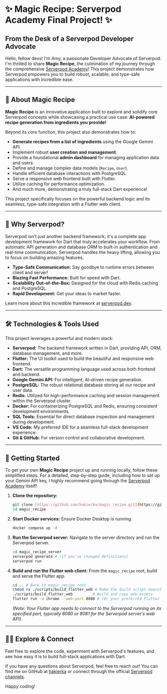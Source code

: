 # ✨ Magic Recipe: Serverpod Academy Final Project! ✨

## From the Desk of a Serverpod Developer Advocate

Hello, fellow devs! I'm Amy, a passionate Developer Advocate of Serverpod. I'm thrilled to share **Magic Recipe**, the culmination of my journey through the comprehensive [Serverpod Academy](https://academy.serverpod.dev/)! This project demonstrates how Serverpod empowers you to build robust, scalable, and type-safe applications with incredible ease.

---

## 🍲 About Magic Recipe

**Magic Recipe** is an innovative application built to explore and solidify core Serverpod concepts while showcasing a practical use case: **AI-powered recipe generation from ingredients you provide!**

Beyond its core function, this project also demonstrates how to:
* **Generate recipes from a list of ingredients** using the Google Gemini API.
* Implement robust **user creation and management**.
* Provide a foundational **admin dashboard** for managing application data and users.
* Define and manage complex data models (`Recipe`, `User`).
* Handle efficient database interactions with PostgreSQL.
* Serve a responsive web frontend built with Flutter.
* Utilize caching for performance optimization.
* And much more, demonstrating a truly full-stack Dart experience!

This project specifically focuses on the powerful backend logic and its seamless, type-safe integration with a Flutter web client.

---

## 🚀 Why Serverpod?

Serverpod isn't just another backend framework; it's a complete app development framework for Dart that truly accelerates your workflow. From automatic API generation and database ORM to built-in authentication and real-time communication, Serverpod handles the heavy lifting, allowing you to focus on building amazing features.

* **Type-Safe Communication:** Say goodbye to runtime errors between client and server!
* **Blazing Fast Performance:** Built for speed with Dart.
* **Scalability Out-of-the-Box:** Designed for the cloud with Redis caching and PostgreSQL.
* **Rapid Development:** Get your ideas to market faster.

Learn more about this incredible framework at [serverpod.dev](https://serverpod.dev/).

---

## 🛠️ Technologies & Tools Used

This project leverages a powerful and modern stack:

* **Serverpod:** The backend framework written in Dart, providing API, ORM, database management, and more.
* **Flutter:** The UI toolkit used to build the beautiful and responsive web frontend.
* **Dart:** The versatile programming language used across both frontend and backend.
* **Google Gemini API:** For intelligent, AI-driven recipe generation.
* **PostgreSQL:** The robust relational database storing all our recipe and user data.
* **Redis:** Utilized for high-performance caching and session management within the Serverpod cluster.
* **Docker:** For containerizing PostgreSQL and Redis, ensuring consistent development environments.
* **SQL Tools:** Essential for direct database inspection and management during development.
* **VS Code:** My preferred IDE for a seamless full-stack development experience.
* **Git & GitHub:** For version control and collaborative development.

---

## 🏁 Getting Started

To get your own **Magic Recipe** project up and running locally, follow these simplified steps. For a detailed, step-by-step guide, including how to set up your Gemini API key, I highly recommend going through the [Serverpod Academy](https://academy.serverpod.dev/) itself!

1.  **Clone the repository:**
    ```bash
    git clone [https://github.com/hakierka/magic_recipe.git](https://github.com/hakierka/magic_recipe.git)
    cd magic_recipe
    ```
2.  **Start Docker services:**
    Ensure Docker Desktop is running.
    ```bash
    docker compose up -d
    ```
3.  **Run the Serverpod server:**
    Navigate to the server directory and run the Serverpod server.
    ```bash
    cd magic_recipe_server
    serverpod generate # (if you've changed definitions)
    serverpod run
    ```
4.  **Build and run the Flutter web client:**
    From the `magic_recipe` root, build and serve the Flutter app.
    ```bash
    cd .. # Back to magic_recipe root
    chmod +x ./scripts/build_flutter_web # Make the build script executable
    ./scripts/build_flutter_web         # Build and copy web assets
    flutter run -d chrome --web-port 8080 # (Or your preferred Flutter run method)
    ```
    *(Note: Your Flutter app needs to connect to the Serverpod running on its specified port, typically 8080 or 8081 for the Serverpod server's web API)*.

---

## 🧑‍💻 Explore & Connect

Feel free to explore the code, experiment with Serverpod's features, and see how easy it is to build full-stack applications with Dart.

If you have any questions about Serverpod, feel free to reach out! You can find me on GitHub at [hakierka](https://github.com/hakierka) or connect through the official [Serverpod channels](https://serverpod.dev).

Happy coding!
